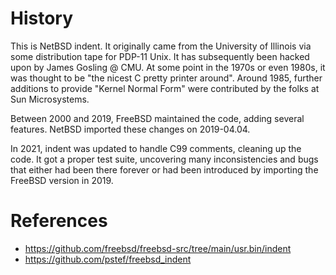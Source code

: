 # History

This is NetBSD indent.  It originally came from the University of Illinois via
some distribution tape for PDP-11 Unix.  It has subsequently been hacked upon 
by James Gosling @ CMU.  At some point in the 1970s or even 1980s, it was 
thought to be "the nicest C pretty printer around".  Around 1985, further
additions to provide "Kernel Normal Form" were contributed by the folks at Sun 
Microsystems.

Between 2000 and 2019, FreeBSD maintained the code, adding several features.
NetBSD imported these changes on 2019-04.04.

In 2021, indent was updated to handle C99 comments, cleaning up the code.  It
got a proper test suite, uncovering many inconsistencies and bugs that either
had been there forever or had been introduced by importing the FreeBSD version
in 2019.

# References

* https://github.com/freebsd/freebsd-src/tree/main/usr.bin/indent
* https://github.com/pstef/freebsd_indent
